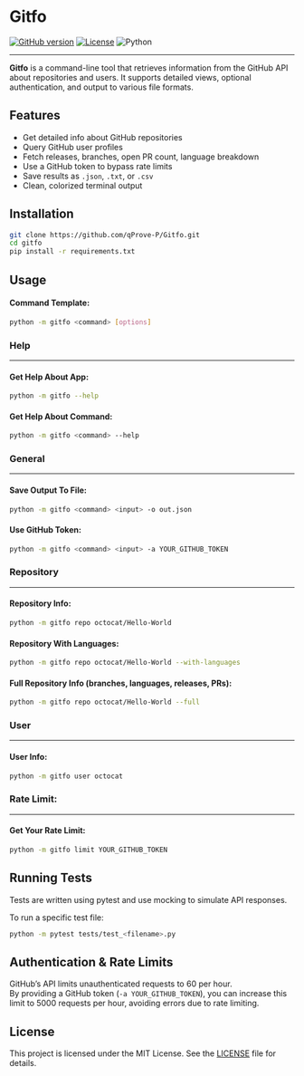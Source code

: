 # Gitfo

[![GitHub version](https://img.shields.io/badge/version-0.2.0-green?logo=github&logoColor=white)](https://github.com/qProve-P/gitfo)
[![License](https://img.shields.io/badge/license-MIT-green)](https://github.com/qProve-P/gitfo/blob/main/LICENSE)
![Python](https://img.shields.io/badge/Python-3.10%2B-blue?logo=python&logoColor=white)


---

**Gitfo** is a command-line tool that retrieves information from the GitHub API about repositories and users. It supports detailed views, optional authentication, and output to various file formats.

## Features

- Get detailed info about GitHub repositories
- Query GitHub user profiles
- Fetch releases, branches, open PR count, language breakdown
- Use a GitHub token to bypass rate limits
- Save results as `.json`, `.txt`, or `.csv`
- Clean, colorized terminal output

## Installation
```bash
git clone https://github.com/qProve-P/Gitfo.git
cd gitfo
pip install -r requirements.txt
```

## Usage

#### Command Template:
```bash
python -m gitfo <command> [options]
```

### Help
---

#### Get Help About App:
```bash
python -m gitfo --help
```

#### Get Help About Command:
```bash
python -m gitfo <command> --help
```

### General
---

#### Save Output To File:
```bash
python -m gitfo <command> <input> -o out.json
```

#### Use GitHub Token:
```bash
python -m gitfo <command> <input> -a YOUR_GITHUB_TOKEN
```

### Repository
---

#### Repository Info:
```bash
python -m gitfo repo octocat/Hello-World
```

#### Repository With Languages:
```bash
python -m gitfo repo octocat/Hello-World --with-languages
```

#### Full Repository Info (branches, languages, releases, PRs):
```bash
python -m gitfo repo octocat/Hello-World --full
```

### User
---

#### User Info:
```bash
python -m gitfo user octocat
```

### Rate Limit:
---

#### Get Your Rate Limit:
```bash
python -m gitfo limit YOUR_GITHUB_TOKEN
```

## Running Tests

Tests are written using pytest and use mocking to simulate API responses.

To run a specific test file:
```bash
python -m pytest tests/test_<filename>.py
```

## Authentication & Rate Limits

GitHub’s API limits unauthenticated requests to 60 per hour.  
By providing a GitHub token (`-a YOUR_GITHUB_TOKEN`), you can increase this limit to 5000 requests per hour, avoiding errors due to rate limiting.

## License

This project is licensed under the MIT License. See the [LICENSE](https://github.com/qProve-P/gitfo/blob/main/LICENSE) file for details.
